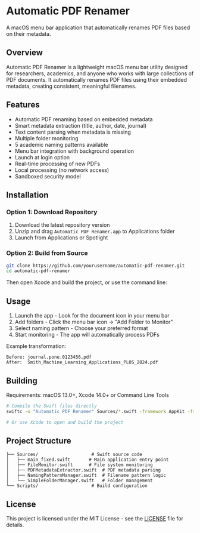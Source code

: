 # Automatic PDF Renamer

A macOS menu bar application that automatically renames PDF files based on their metadata.

## Overview

Automatic PDF Renamer is a lightweight macOS menu bar utility designed for researchers, academics, and anyone who works with large collections of PDF documents. It automatically renames PDF files using their embedded metadata, creating consistent, meaningful filenames.

## Features

- Automatic PDF renaming based on embedded metadata
- Smart metadata extraction (title, author, date, journal)
- Text content parsing when metadata is missing
- Multiple folder monitoring
- 5 academic naming patterns available
- Menu bar integration with background operation
- Launch at login option
- Real-time processing of new PDFs
- Local processing (no network access)
- Sandboxed security model

## Installation

### Option 1: Download Repository
1. Download the latest repository version
2. Unzip and drag `Automatic PDF Renamer.app` to Applications folder
3. Launch from Applications or Spotlight

### Option 2: Build from Source
```bash
git clone https://github.com/yourusername/automatic-pdf-renamer.git
cd automatic-pdf-renamer
```

Then open Xcode and build the project, or use the command line:

## Usage

1. Launch the app - Look for the document icon in your menu bar
2. Add folders - Click the menu bar icon → "Add Folder to Monitor"
3. Select naming pattern - Choose your preferred format
4. Start monitoring - The app will automatically process PDFs

Example transformation:
```
Before: journal.pone.0123456.pdf
After:  Smith_Machine_Learning_Applications_PLOS_2024.pdf
```

## Building

Requirements: macOS 13.0+, Xcode 14.0+ or Command Line Tools

```bash
# Compile the Swift files directly
swiftc -o "Automatic PDF Renamer" Sources/*.swift -framework AppKit -framework PDFKit

# Or use Xcode to open and build the project
```

## Project Structure

```
├── Sources/                    # Swift source code
│   ├── main_fixed.swift       # Main application entry point
│   ├── FileMonitor.swift      # File system monitoring
│   ├── PDFMetadataExtractor.swift  # PDF metadata parsing
│   ├── NamingPatternManager.swift  # Filename pattern logic
│   └── SimpleFolderManager.swift   # Folder management
└── Scripts/                    # Build configuration
```

## License

This project is licensed under the MIT License - see the [LICENSE](LICENSE) file for details.

